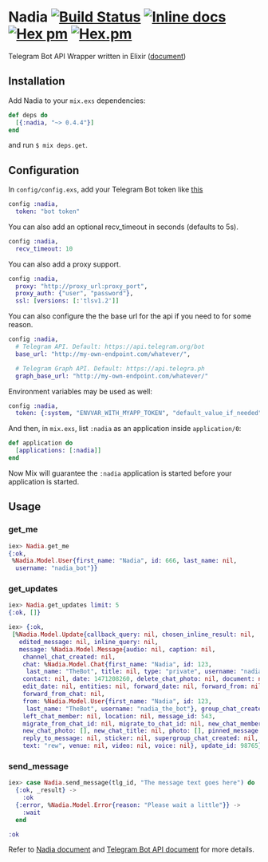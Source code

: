 Nadia [![Build Status](https://travis-ci.org/zhyu/nadia.svg?branch=master)](https://travis-ci.org/zhyu/nadia) [![Inline docs](http://inch-ci.org/github/zhyu/nadia.svg)](http://inch-ci.org/github/zhyu/nadia) [![Hex pm](https://img.shields.io/hexpm/v/nadia.svg)](https://hex.pm/packages/nadia) [![Hex.pm](https://img.shields.io/hexpm/dt/nadia.svg)](https://hex.pm/packages/nadia)
=====

Telegram Bot API Wrapper written in Elixir ([document](https://hexdocs.pm/nadia/))

## Installation
Add Nadia to your `mix.exs` dependencies:

```elixir
def deps do
  [{:nadia, "~> 0.4.4"}]
end
```
and run `$ mix deps.get`.

## Configuration

In `config/config.exs`, add your Telegram Bot token like [this](config/config.exs.example)

```elixir
config :nadia,
  token: "bot token"
```

You can also add an optional recv_timeout in seconds (defaults to 5s).
```elixir
config :nadia,
  recv_timeout: 10
```

You can also add a proxy support.
```elixir
config :nadia,
  proxy: "http://proxy_url:proxy_port",
  proxy_auth: {"user", "password"},
  ssl: [versions: [:'tlsv1.2']]
```

You can also configure the the base url for the api if you need to for some
reason.

```elixir
config :nadia,
  # Telegram API. Default: https://api.telegram.org/bot
  base_url: "http://my-own-endpoint.com/whatever/",

  # Telegram Graph API. Default: https://api.telegra.ph
  graph_base_url: "http://my-own-endpoint.com/whatever/"
```

Environment variables may be used as well:

```elixir
config :nadia,
  token: {:system, "ENVVAR_WITH_MYAPP_TOKEN", "default_value_if_needed"}
```

And then, in `mix.exs`, list `:nadia` as an application inside `application/0`:

```elixir
def application do
  [applications: [:nadia]]
end
```

Now Mix will guarantee the `:nadia` application is started before your application is started.

## Usage

### get_me

```elixir
iex> Nadia.get_me
{:ok,
 %Nadia.Model.User{first_name: "Nadia", id: 666, last_name: nil,
  username: "nadia_bot"}}
```

### get_updates

```elixir
iex> Nadia.get_updates limit: 5
{:ok, []}

iex> {:ok,
 [%Nadia.Model.Update{callback_query: nil, chosen_inline_result: nil,
   edited_message: nil, inline_query: nil,
   message: %Nadia.Model.Message{audio: nil, caption: nil,
    channel_chat_created: nil,
    chat: %Nadia.Model.Chat{first_name: "Nadia", id: 123,
     last_name: "TheBot", title: nil, type: "private", username: "nadia_the_bot"},
    contact: nil, date: 1471208260, delete_chat_photo: nil, document: nil,
    edit_date: nil, entities: nil, forward_date: nil, forward_from: nil,
    forward_from_chat: nil,
    from: %Nadia.Model.User{first_name: "Nadia", id: 123,
     last_name: "TheBot", username: "nadia_the_bot"}, group_chat_created: nil,
    left_chat_member: nil, location: nil, message_id: 543,
    migrate_from_chat_id: nil, migrate_to_chat_id: nil, new_chat_member: nil,
    new_chat_photo: [], new_chat_title: nil, photo: [], pinned_message: nil,
    reply_to_message: nil, sticker: nil, supergroup_chat_created: nil,
    text: "rew", venue: nil, video: nil, voice: nil}, update_id: 98765}]}
```

### send_message

```elixir
iex> case Nadia.send_message(tlg_id, "The message text goes here") do
  {:ok, _result} ->
    :ok
  {:error, %Nadia.Model.Error{reason: "Please wait a little"}} ->
    :wait
  end

:ok
```

Refer to [Nadia document](https://hexdocs.pm/nadia/) and [Telegram Bot API document](https://core.telegram.org/bots/api) for more details.
